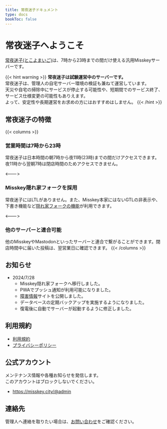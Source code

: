 ```yaml
---
title: 常夜迷子ドキュメント
type: docs
bookToc: false
---
```


# 常夜迷子へようこそ

[常夜迷子(とこよまいご)](https://misskey.city)は、7時から23時までの間だけ使える汎用Misskeyサーバーです。  

{{< hint warning >}} **常夜迷子は試験運営中のサーバーです。**  
常夜迷子は、管理人の自宅サーバー環境の検証も兼ねて運営しています。  
天災や自宅の掃除中にサービスが停止する可能性や、短期間でのサービス終了、サービス仕様変更の可能性もありえます。  
よって、安定性や長期運営をお求めの方にはおすすめはしません。 {{< /hint >}}

## 常夜迷子の特徴

{{< columns >}}
### 営業時間は7時から23時

常夜迷子は日本時間の朝7時から夜11時(23時)までの間だけアクセスできます。夜11時から翌朝7時は閉店時間のためアクセスできません。

<--->

### Misskey隠れ家フォークを採用

常夜迷子にはLTLがありません。また、Misskey本家にはないGTLの非表示や、下書き機能など[隠れ家フォークの機能](https://github.com/hideki0403/kakurega.app/blob/dev-kakurega/docs/difference.md)が利用できます。

<--->

### 他のサーバーと連合可能

他のMisskeyやMastodonといったサーバーと連合で繋がることができます。閉店時間中に届いた投稿は、翌営業日に確認できます。
{{< /columns >}}

## お知らせ

- 2024/7/28
  - Misskey隠れ家フォークへ移行しました。
  - PWAでプッシュ通知が利用可能になりました。
  - [障害情報](https://status.misskey.city)サイトを公開しました。
  - データベースの定期バックアップを実施するようになりました。
  - 復電後に自動でサーバーが起動するように修正しました。

## 利用規約

- [利用規約](/rule)
- [プライバシーポリシー](/privacy)

## 公式アカウント

メンテナンス情報や各種お知らせを発信します。  
このアカウントはブロックしないでください。

- https://misskey.city/@admin

## 連絡先

管理人へ連絡を取りたい場合は、[お問い合わせ](/contact)をご確認ください。